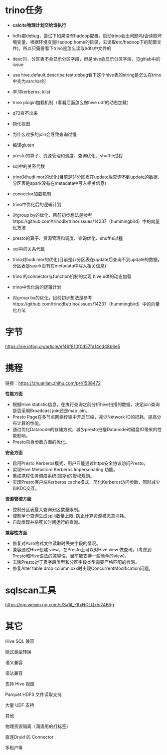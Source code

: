 # trino任务

- **calcite物理计划交给谁执行**

- hdfs那debug，尝试下如果没有hadoop配置，启动trino会出问题吗(会读取环境变量，根据环境变量Hadoop home的目录，去读取etc/hadoop下的配置文件)，所以只需要看下trino是怎么读取hdfs中文件的

- desc时，分区表不会显示分区字段，但是hive会显示分区字段，见gitlab中的issue

- use hive.default;describe test;debug看下这个hive表的string是怎么在trino中变为varchar的

- 学习kerberos: klist

- trino plugin加载机制（看看后面怎么做hive udf的动态加载）

- q72查不出来

- 物化视图

- 为什么过多的join会导致查询过慢

- 编译gluten

- presto的算子、资源管理和调度、查询优化、shuffle过程

- sql中的关系代数

- trino对hudi mor的优化(目前是非分区表在update后查询不到update的数据，分区表是spark没有在metadata中写入相关信息)

- connector加载机制

- trino中优化后的逻辑计划

- 对group by的优化，目前初步想法是参考https://github.com/trinodb/trino/issues/14237（hummingbird）中的向量化方法

- presto的算子、资源管理和调度、查询优化、shuffle过程

- sql中的关系代数

- trino对hudi mor的优化(目前是非分区表在update后查询不到update的数据，分区表是spark没有在metadata中写入相关信息)

- trino 的connector与function机制的实现 hive udf的动态加载

- trino中优化后的逻辑计划

- 对group by的优化，目前初步想法是参考https://github.com/trinodb/trino/issues/14237（hummingbird）中的向量化方法

  

  

# 字节

https://xie.infoq.cn/article/ef46f810f0d57fd14cd48b6e5







# 携程


链接：https://zhuanlan.zhihu.com/p/41538472

**性能方面**

- 根据Hive statistic信息，在执行查询之前分析hive扫描的数据，决定join查询是否采用Broadcast join还是map join。
- Presto Page在多节点网络传输中开启压缩，减少Network IO的损耗，提高分布计算的性能。
- 通过优化Datanode的存储方式，减少presto扫描Datanode时磁盘IO带来的性能影响。
- Presto自身参数方面的优化。

**安全方面**

- 启用Presto Kerberos模式，用户只能通过https安全协议访问Presto。
- 实现Hive Metastore Kerberos Impersonating 功能。
- 集成携程任务调度系统(宙斯)的授权规则。
- 实现Presto客户端Kerberos cache模式，简化Kerberos访问参数，同时减少和KDC交互。

**资源管控方面**

- 控制分区表最大查询分区数量限制。
- 控制单个查询生成split数量上限, 防止计算资源被恶意消耗。
- 自动发现并杀死长时间运行的查询。

**兼容性方面**

- 修复对Avro格式文件读取时丢失字段的情况。
- 兼容通过Hive创建 view，在Presto上可以对Hive view 做查询。(考虑到Presto和Hive语法的兼容性，目前能支持一些简单的view)。
- 去除Presto对于表字段类型和分区字段类型需要严格匹配的检测。
- 修复Alter table drop column xxx时出现ConcurrentModification问题。



# sqlscan工具

https://mp.weixin.qq.com/s/Sa1jI_-1fxNOLQxhi24BRg



# 其它

Hive SQL 兼容

  隐式类型转换

  语义兼容

  语法兼容

  支持 Hive 视图

  Parquet HDFS 文件读取支持

  大量 UDF 支持

  其他

物理资源隔离（滴滴用的打标签）

直连Druid 的 Connector

多租户等